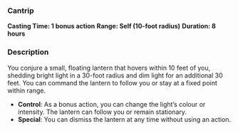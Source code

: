 ### Cantrip
**Casting Time: 1 bonus action**
**Range: Self (10-foot radius)**
**Duration: 8 hours**
### Description
You conjure a small, floating lantern that hovers within 10 feet of you, shedding bright light in a 30-foot radius and dim light for an additional 30 feet. You can command the lantern to follow you or stay at a fixed point within range.
- **Control**: As a bonus action, you can change the light’s colour or intensity. The lantern can follow you or remain stationary.
- **Special**: You can dismiss the lantern at any time without using an action.